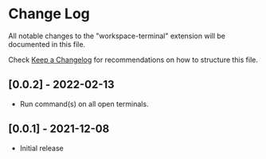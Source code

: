 # Change Log

All notable changes to the "workspace-terminal" extension will be documented in this file.

Check [Keep a Changelog](http://keepachangelog.com/) for recommendations on how to structure this file.
 
## [0.0.2] - 2022-02-13
- Run command(s) on all open terminals.

## [0.0.1] - 2021-12-08
- Initial release